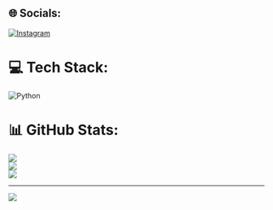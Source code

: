 
## 🌐 Socials:
[![Instagram](https://img.shields.io/badge/Instagram-%23E4405F.svg?logo=Instagram&logoColor=white)](https://instagram.com/jb_738) 

# 💻 Tech Stack:
![Python](https://img.shields.io/badge/python-3670A0?style=for-the-badge&logo=python&logoColor=ffdd54)
# 📊 GitHub Stats:
![](https://github-readme-stats.vercel.app/api?username=X75JB&theme=dark&hide_border=false&include_all_commits=true&count_private=false)<br/>
![](https://github-readme-streak-stats.herokuapp.com/?user=X75JB&theme=dark&hide_border=false)<br/>
![](https://github-readme-stats.vercel.app/api/top-langs/?username=X75JB&theme=dark&hide_border=false&include_all_commits=true&count_private=false&layout=compact)

---
[![](https://visitcount.itsvg.in/api?id=X75JB&icon=0&color=8)](https://visitcount.itsvg.in)

<!-- Proudly created with GPRM ( https://gprm.itsvg.in ) -->
